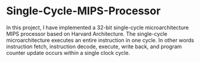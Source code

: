 # Single-Cycle-MIPS-Processor
In this project, I have implemented a 32-bit single-cycle microarchitecture  MIPS processor based on Harvard Architecture. The single-cycle microarchitecture executes an  entire instruction in one cycle. In other words instruction fetch, instruction decode, execute,  write back, and program counter update occurs within a single clock cycle.
